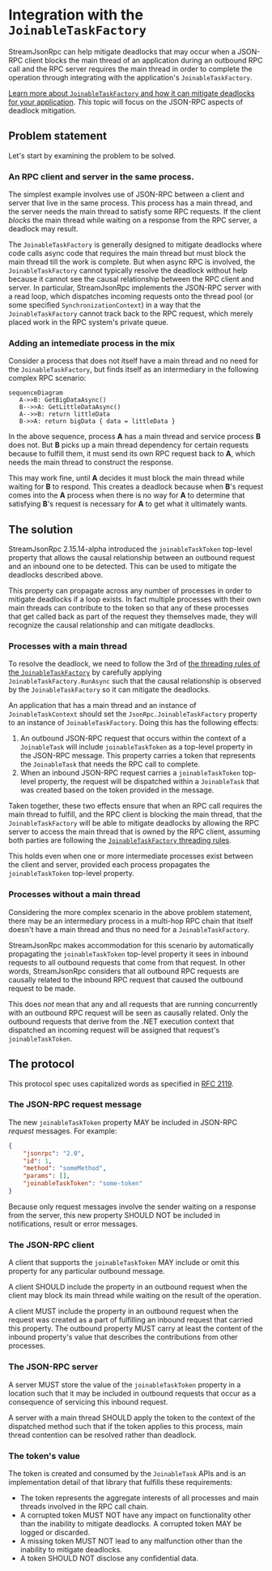 # Integration with the `JoinableTaskFactory`

StreamJsonRpc can help mitigate deadlocks that may occur when a JSON-RPC client blocks the main thread of an application during an outbound RPC call and the RPC server requires the main thread in order to complete the operation through integrating with the application's `JoinableTaskFactory`.

[Learn more about `JoinableTaskFactory` and how it can mitigate deadlocks for your application](https://aka.ms/vsthreading).
_This_ topic will focus on the JSON-RPC aspects of deadlock mitigation.

## Problem statement

Let's start by examining the problem to be solved.

### An RPC client and server in the same process.

The simplest example involves use of JSON-RPC between a client and server that live in the same process.
This process has a main thread, and the server needs the main thread to satisfy some RPC requests.
If the client *blocks* the main thread while waiting on a response from the RPC server, a deadlock may result.

The `JoinableTaskFactory` is generally designed to mitigate deadlocks where code calls async code that requires the main thread but must block the main thread till the work is complete.
But when async RPC is involved, the `JoinableTaskFactory` cannot typically resolve the deadlock without help because it cannot see the causal relationship between the RPC client and server.
In particular, StreamJsonRpc implements the JSON-RPC server with a read loop, which dispatches incoming requests onto the thread pool (or some specified `SynchronizationContext`) in a way that the `JoinableTaskFactory` cannot track back to the RPC request, which merely placed work in the RPC system's private queue.

### Adding an intemediate process in the mix

Consider a process that does not itself have a main thread and no need for the `JoinableTaskFactory`, but finds itself as an intermediary in the following complex RPC scenario:

```mermaid
sequenceDiagram
   A->>B: GetBigDataAsync()
   B-->>A: GetLittleDataAsync()
   A-->>B: return littleData
   B->>A: return bigData { data = littleData }
```

In the above sequence, process **A** has a main thread and service process **B** does not.
But **B** picks up a main thread dependency for certain requests because to fulfill them, it must send its own RPC request back to **A**, which needs the main thread to construct the response.

This may work fine, until **A** decides it must block the main thread while waiting for **B** to respond.
This creates a deadlock because when **B**'s request comes into the **A** process when there is no way for **A** to determine that satisfying **B**'s request is necessary for **A** to get what it ultimately wants.

## The solution

StreamJsonRpc 2.15.14-alpha introduced the `joinableTaskToken` top-level property that allows the causal relationship between an outbound request and an inbound one to be detected.
This can be used to mitigate the deadlocks described above.

This property can propagate across any number of processes in order to mitigate deadlocks if a loop exists.
In fact multiple processes with their own main threads can contribute to the token so that any of these processes that get called back as part of the request they themselves made, they will recognize the causal relationship and can mitigate deadlocks.

### Processes with a main thread

To resolve the deadlock, we need to follow the 3rd of [the threading rules of the `JoinableTaskFactory`][ThreadingRules] by carefully applying `JoinableTaskFactory.RunAsync` such that the causal relationship is observed by the `JoinableTaskFactory` so it can mitigate the deadlocks.

An application that has a main thread and an instance of `JoinableTaskContext` should set the `JsonRpc.JoinableTaskFactory` property to an instance of `JoinableTaskFactory`.
Doing this has the following effects:

1. An outbound JSON-RPC request that occurs within the context of a `JoinableTask` will include `joinableTaskToken` as a top-level property in the JSON-RPC message.
  This property carries a token that represents the `JoinableTask` that needs the RPC call to complete.
2. When an inbound JSON-RPC request carries a `joinableTaskToken` top-level property, the request will be dispatched within a `JoinableTask` that was created based on the token provided in the message.

Taken together, these two effects ensure that when an RPC call requires the main thread to fulfill, and the RPC client is blocking the main thread, that the `JoinableTaskFactory` will be able to mitigate deadlocks by allowing the RPC server to access the main thread that is owned by the RPC client, assuming both parties are following the [`JoinableTaskFactory` threading rules][ThreadingRules].

This holds even when one or more intermediate processes exist between the client and server, provided each process propagates the `joinableTaskToken` top-level property.

### Processes without a main thread

Considering the more complex scenario in the above problem statement, there may be an intermediary process in a multi-hop RPC chain that itself doesn't have a main thread and thus no need for a `JoinableTaskFactory`.

StreamJsonRpc makes accommodation for this scenario by automatically propagating the `joinableTaskToken` top-level property it sees in inbound requests to all outbound requests that come from that request.
In other words, StreamJsonRpc considers that all outbound RPC requests are causally related to the inbound RPC request that caused the outbound request to be made.

This does _not_ mean that any and all requests that are running concurrently with an outbound RPC request will be seen as causally related.
Only the outbound requests that derive from the .NET execution context that dispatched an incoming request will be assigned that request's `joinableTaskToken`.

## The protocol

This protocol spec uses capitalized words as specified in [RFC 2119](https://www.rfc-editor.org/rfc/rfc2119).

### The JSON-RPC request message

The new `joinableTaskToken` property MAY be included in JSON-RPC *request* messages.
For example:

```json
{
    "jsonrpc": "2.0",
    "id": 1,
    "method": "someMethod",
    "params": [],
    "joinableTaskToken": "some-token"
}
```

Because only request messages involve the sender waiting on a response from the server, this new property SHOULD NOT be included in notifications, result or error messages.

### The JSON-RPC client

A client that supports the `joinableTaskToken` MAY include or omit this property for any particular outbound message.

A client SHOULD include the property in an outbound request when the client may block its main thread while waiting on the result of the operation.

A client MUST include the property in an outbound request when the request was created as a part of fulfilling an inbound request that carried this property.
The outbound property MUST carry at least the content of the inbound property's value that describes the contributions from other processes.

### The JSON-RPC server

A server MUST store the value of the `joinableTaskToken` property in a location such that it may be included in outbound requests that occur as a consequence of servicing this inbound request.

A server with a main thread SHOULD apply the token to the context of the dispatched method such that if the token applies to this process, main thread contention can be resolved rather than deadlock.

### The token's value

The token is created and consumed by the `JoinableTask` APIs and is an implementation detail of that library that fulfills these requirements:

- The token represents the aggregate interests of all processes and main threads involved in the RPC call chain.
- A corrupted token MUST NOT have any impact on functionality other than the inability to mitigate deadlocks.
  A corrupted token MAY be logged or discarded.
- A missing token MUST NOT lead to any malfunction other than the inability to mitigate deadlocks.
- A token SHOULD NOT disclose any confidential data.

[ThreadingRules]: https://microsoft.github.io/vs-threading/docs/threading_rules.html
